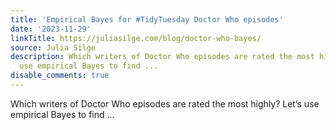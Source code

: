 ```yaml
---
title: 'Empirical Bayes for #TidyTuesday Doctor Who episodes'
date: '2023-11-29'
linkTitle: https://juliasilge.com/blog/doctor-who-bayes/
source: Julia Silge
description: Which writers of Doctor Who episodes are rated the most highly? Let&rsquo;s
  use empirical Bayes to find ...
disable_comments: true
---
```

Which writers of Doctor Who episodes are rated the most highly? Let&rsquo;s use empirical Bayes to find ...
